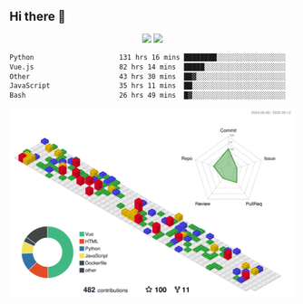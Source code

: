 ## Hi there 👋
<div align="center">
<span>  </span>
<img height="170px" src="https://github-readme-stats.vercel.app/api?username=bigQY&show_icons=true&count_private==true&v=3" /><span>        </span><img height="170px" src="https://github-readme-stats.vercel.app/api/top-langs/?username=bigQY&layout=compact&langs_count=8&hide=html&v=3" />
<span>  </span>
</div>
<div align="center">

<!--START_SECTION:waka-->

```txt
Python                     131 hrs 16 mins ████████░░░░░░░░░░░░░░░░░   31.80 %
Vue.js                     82 hrs 14 mins  █████░░░░░░░░░░░░░░░░░░░░   19.92 %
Other                      43 hrs 30 mins  ██▓░░░░░░░░░░░░░░░░░░░░░░   10.54 %
JavaScript                 35 hrs 11 mins  ██░░░░░░░░░░░░░░░░░░░░░░░   08.53 %
Bash                       26 hrs 49 mins  █▓░░░░░░░░░░░░░░░░░░░░░░░   06.50 %
```

<!--END_SECTION:waka-->
</div>

![](./profile-3d-contrib/profile-gitblock.svg)
